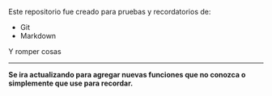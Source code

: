 
Este repositorio fue creado para pruebas y recordatorios de:
  - Git
  - Markdown

Y romper cosas
***

**Se ira actualizando para agregar nuevas funciones que no conozca o simplemente que use para recordar.**

